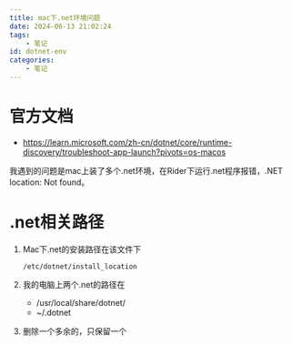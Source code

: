 ```yaml
---
title: mac下.net环境问题
date: 2024-06-13 21:02:24
tags:
	- 笔记
id: dotnet-env
categories:
	- 笔记
---
```


# 官方文档

* https://learn.microsoft.com/zh-cn/dotnet/core/runtime-discovery/troubleshoot-app-launch?pivots=os-macos

我遇到的问题是mac上装了多个.net环境，在Rider下运行.net程序报错，.NET location: Not found。

# .net相关路径

1. Mac下.net的安装路径在该文件下

   `/etc/dotnet/install_location`

2. 我的电脑上两个.net的路径在

   * /usr/local/share/dotnet/
   * ~/.dotnet

3. 删除一个多余的，只保留一个

